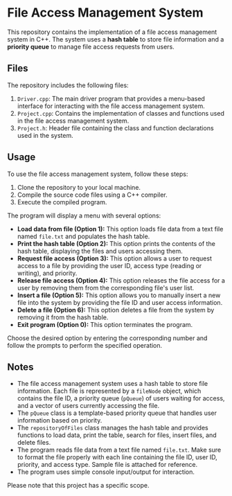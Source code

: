 # File Access Management System

This repository contains the implementation of a file access management system in C++. The system uses a **hash table** to store file information and a **priority queue** to manage file access requests from users.

## Files

The repository includes the following files:

1. `Driver.cpp`: The main driver program that provides a menu-based interface for interacting with the file access management system.
2. `Project.cpp`: Contains the implementation of classes and functions used in the file access management system.
3. `Project.h`: Header file containing the class and function declarations used in the system.

## Usage

To use the file access management system, follow these steps:

1. Clone the repository to your local machine.
2. Compile the source code files using a C++ compiler.
3. Execute the compiled program.

The program will display a menu with several options:

- **Load data from file (Option 1):** This option loads file data from a text file named `file.txt` and populates the hash table.
- **Print the hash table (Option 2):** This option prints the contents of the hash table, displaying the files and users accessing them.
- **Request file access (Option 3):** This option allows a user to request access to a file by providing the user ID, access type (reading or writing), and priority.
- **Release file access (Option 4):** This option releases the file access for a user by removing them from the corresponding file's user list.
- **Insert a file (Option 5):** This option allows you to manually insert a new file into the system by providing the file ID and user access information.
- **Delete a file (Option 6):** This option deletes a file from the system by removing it from the hash table.
- **Exit program (Option 0):** This option terminates the program.

Choose the desired option by entering the corresponding number and follow the prompts to perform the specified operation.

## Notes

- The file access management system uses a hash table to store file information. Each file is represented by a `fileNode` object, which contains the file ID, a priority queue (`pQueue`) of users waiting for access, and a vector of users currently accessing the file.
- The `pQueue` class is a template-based priority queue that handles user information based on priority.
- The `repositoryOfFiles` class manages the hash table and provides functions to load data, print the table, search for files, insert files, and delete files.
- The program reads file data from a text file named `file.txt`. Make sure to format the file properly with each line containing the file ID, user ID, priority, and access type. Sample file is attached for reference.
- The program uses simple console input/output for interaction.

Please note that this project has a specific scope.
